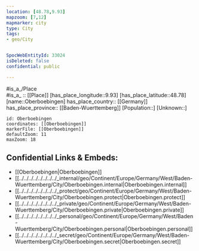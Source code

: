 ```yaml
---
location: [48.78,9.93] 
mapzoom: [7,12] 
mapmarker: city 
type: City
tags:
- geo/City


SpocWebEntityId: 33024
isDeleted: false
confidential: public

---
```

#is_a_/Place  
#is_a_ :: [[Place]] 
[has_place_longitude::9.93] 
[has_place_latitude::48.78] 
[name::Oberboebingen] 
has_place_country:: [[Germany]]  
has_place_province:: [[Baden-Wuerttemberg]] 
[Population::] 
[Unknown::] 


```leaflet
id: Oberboebingen
coordinates: [[Oberboebingen]] 
markerFile: [[Oberboebingen]] 
defaultZoom: 11 
maxZoom: 18
```


## Confidential Links & Embeds: 
- [[Oberboebingen|Oberboebingen]]  
- [[../../../../../../../../_internal/geo/Continent/Europe/Germany/West/Baden-Wuerttemberg/City/Oberboebingen.internal|Oberboebingen.internal]] 
- [[../../../../../../../../_protect/geo/Continent/Europe/Germany/West/Baden-Wuerttemberg/City/Oberboebingen.protect|Oberboebingen.protect]] 
- [[../../../../../../../../_private/geo/Continent/Europe/Germany/West/Baden-Wuerttemberg/City/Oberboebingen.private|Oberboebingen.private]] 
- [[../../../../../../../../_personal/geo/Continent/Europe/Germany/West/Baden-Wuerttemberg/City/Oberboebingen.personal|Oberboebingen.personal]] 
- [[../../../../../../../../_secret/geo/Continent/Europe/Germany/West/Baden-Wuerttemberg/City/Oberboebingen.secret|Oberboebingen.secret]] 
